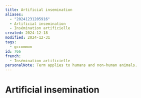 ```yaml
---
title: Artificial insemination
aliases:
  - "20241231205916"
  - Artificial insemination
  - Insémination artificielle
created: 2024-12-18
modified: 2024-12-31
tags:
  - gccommon
id: 766
french:
  - Insémination artificielle
personalNote: Term applies to humans and non-human animals.
---
```

# Artificial insemination
